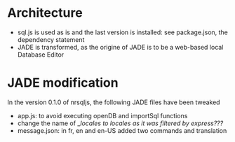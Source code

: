 # Architecture
* sql.js is used as is and the last version is installed: see package.json, the dependency statement
* JADE is transformed, as the origine of JADE is to be a web-based local Database Editor
# JADE modification
In the version 0.1.0 of nrsqljs, the following JADE files have been tweaked
* app.js: to avoid executing openDB and importSql functions
* change the name of __locales to _locales_ as it was filtered by express???_
* message.json: in fr, en and en-US added two commands and translation


